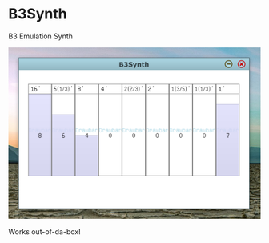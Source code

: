 # B3Synth
B3 Emulation Synth

![Alt text](b3synth_screen.PNG?raw=true "B3Synth")

Works out-of-da-box!
